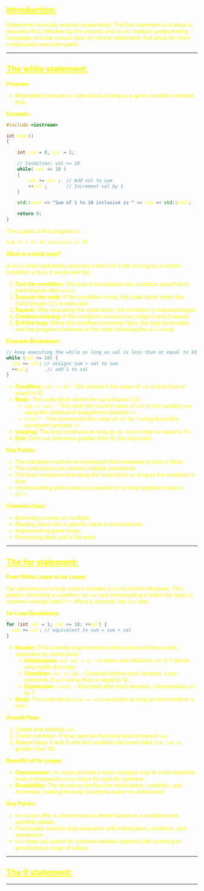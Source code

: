 ## <font color="yellow"><u>Introduction:</u></f>

Statements normally execute sequentially: The first statement in a block is executed first, followed by the second, and so on. Instead, programming languages provide various flow-of-control statements that allow for more complicated execution paths.

---
## <font color="yellow"><u>The while statement:</u></f>

**Purpose:**

- Repeatedly executes a code block as long as a given condition remains true.

**Example:**

```cpp
#include <iostream>

int main() 
{

    int sum = 0, val = 1;

    // Condition: val <= 10
    while( val <= 10 ) 
    {
        sum += val ;  // Add val to sum
        ++val ;       // Increment val by 1
    }

    std::cout << "Sum of 1 to 10 inclusive is " << sum << std::endl;

    return 0;
}
```

The output of this program is:

```txt
Sum of 1 to 10 inclusive is 55
```

**What is a while loop?**

A `while` loop repeatedly executes a block of code as long as a certain condition is true. It works like this:

1. **Test the condition:** The loop first evaluates the condition specified in parentheses after `while`.
2. **Execute the code:** If the condition is true, the code block within the curly braces (`{}`) is executed.
3. **Repeat:** After executing the code block, the condition is evaluated again.
4. **Continue looping:** If the condition remains true, steps 2 and 3 repeat.
5. **Exit the loop:** When the condition becomes false, the loop terminates and the program continues to the code following the `while` loop.

**Example Breakdown:**

```cpp
// keep executing the while as long as val is less than or equal to 10
while (val <= 10) {
  sum += val; // assigns sum + val to sum
  ++val;       // add 1 to val
}
```

- **Condition:** `val <= 10` - This checks if the value of `val` is less than or equal to 10.
- **Body:** The code block within the curly braces (`{}`).
    - `sum += val;` - This adds the current value of `val` to the variable `sum` using the compound assignment operator `+=`.
    - `++val;` - This increments the value of `val` by 1 using the prefix increment operator `++`.
- **Looping:** The loop continues as long as `val` is less than or equal to 10.
- **Exit:** Once `val` becomes greater than 10, the loop exits.

**Key Points:**

- The condition must be an expression that evaluates to true or false.
- The code block can contain multiple statements.
- The loop continues executing the code block as long as the condition is true.
- Understanding while loops is essential for writing repetitive tasks in C++.

**Common Uses:**

- Summing a series of numbers.
- Reading input until a specific value is encountered.
- Implementing game loops.
- Processing data until a file ends.

---
## <font color="yellow"><u>The for statement:</u></f>

**From While Loops to for Loops:**

Our previous `while` loop used a variable (`val`) to control iterations. This pattern (checking a condition on `val` and incrementing it within the loop) is common enough that C++ offers a shortcut: the `for` loop.

**for Loop Breakdown:**

```cpp
for (int val = 1; val <= 10; ++val) {
  sum += val; // equivalent to sum = sum + val
}
```

- **Header:** This controls loop execution and consists of three parts separated by semicolons:
    - **Initialization:** `int val = 1;` - Creates and initializes `val` to 1 (exists only inside the loop).
    - **Condition:** `val <= 10;` - Checked before each iteration. Loop continues if `val` is less than or equal to 10.
    - **Expression:** `++val;` - Executed after each iteration, incrementing `val` by 1.
- **Body:** The code block (`sum += val`) executes as long as the condition is true.

**Overall Flow:**

1. Create and initialize `val`.
2. Check condition. If true, execute the body and increment `val`.
3. Repeat steps 2 and 3 until the condition becomes false (i.e., `val` is greater than 10).

**Benefits of for Loops:**

- **Conciseness:** `for` loops provide a more compact way to write repetitive code compared to `while` loops for specific patterns.
- **Readability:** The structure clarifies the initialization, condition, and increment, making the loop's purpose easier to understand.

**Key Points:**

- `for` loops offer a concise way to iterate based on a condition and variable update.
- The header controls loop execution with initialization, condition, and expression.
- `for` loops are useful for common iteration patterns like counting or processing a range of values.

----
## <font color="yellow"><u>The if statement:</u></f>






---
